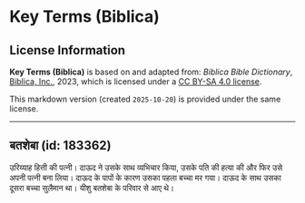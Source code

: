 # Key Terms (Biblica)

## License Information

**Key Terms (Biblica)** is based on and adapted from: _Biblica Bible Dictionary_, [Biblica, Inc.](https://www.biblica.com/), 2023, which is licensed under a [CC BY-SA 4.0 license](https://creativecommons.org/licenses/by-sa/4.0/legalcode.en).

This markdown version (created `2025-10-20`) is provided under the same license.



--------------------------------

## बतशेबा (id: 183362)

उरिय्याह हित्ती की पत्नी। दाऊद ने उसके साथ व्यभिचार किया, उसके पति की हत्या की और फिर उसे अपनी पत्नी बना लिया। दाऊद के पापों के कारण उसका पहला बच्चा मर गया। दाऊद के साथ उसका दूसरा बच्चा सुलैमान था। यीशु बतशेबा के परिवार से आए थे।



